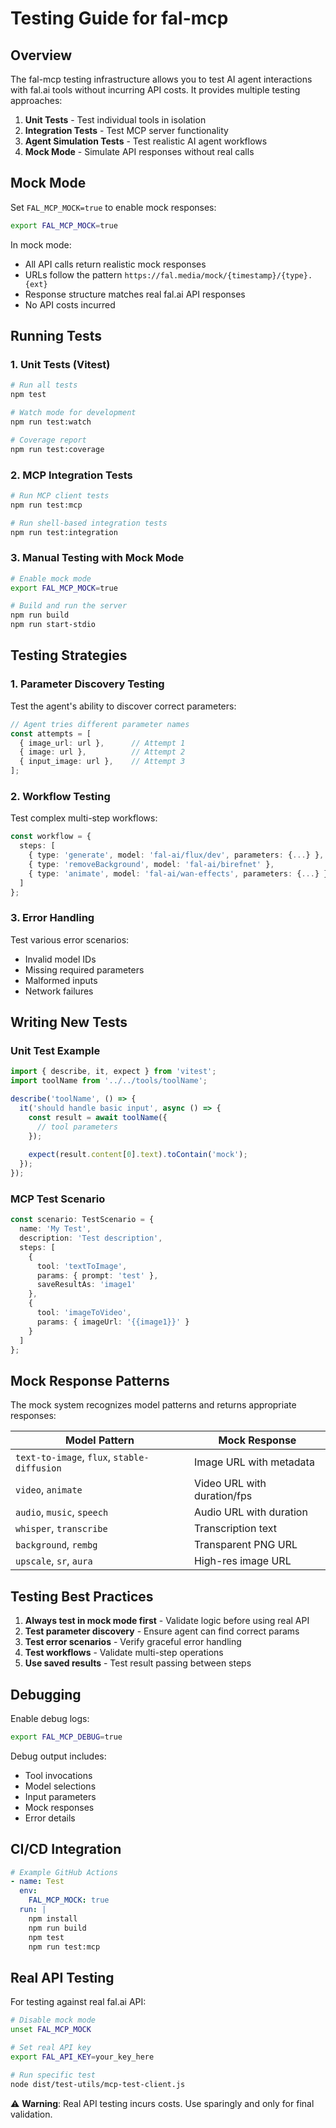 # Testing Guide for fal-mcp

## Overview

The fal-mcp testing infrastructure allows you to test AI agent interactions with fal.ai tools without incurring API costs. It provides multiple testing approaches:

1. **Unit Tests** - Test individual tools in isolation
2. **Integration Tests** - Test MCP server functionality
3. **Agent Simulation Tests** - Test realistic AI agent workflows
4. **Mock Mode** - Simulate API responses without real calls

## Mock Mode

Set `FAL_MCP_MOCK=true` to enable mock responses:

```bash
export FAL_MCP_MOCK=true
```

In mock mode:
- All API calls return realistic mock responses
- URLs follow the pattern `https://fal.media/mock/{timestamp}/{type}.{ext}`
- Response structure matches real fal.ai API responses
- No API costs incurred

## Running Tests

### 1. Unit Tests (Vitest)

```bash
# Run all tests
npm test

# Watch mode for development
npm run test:watch

# Coverage report
npm run test:coverage
```

### 2. MCP Integration Tests

```bash
# Run MCP client tests
npm run test:mcp

# Run shell-based integration tests
npm run test:integration
```

### 3. Manual Testing with Mock Mode

```bash
# Enable mock mode
export FAL_MCP_MOCK=true

# Build and run the server
npm run build
npm run start-stdio
```

## Testing Strategies

### 1. Parameter Discovery Testing

Test the agent's ability to discover correct parameters:

```typescript
// Agent tries different parameter names
const attempts = [
  { image_url: url },      // Attempt 1
  { image: url },          // Attempt 2  
  { input_image: url },    // Attempt 3
];
```

### 2. Workflow Testing

Test complex multi-step workflows:

```typescript
const workflow = {
  steps: [
    { type: 'generate', model: 'fal-ai/flux/dev', parameters: {...} },
    { type: 'removeBackground', model: 'fal-ai/birefnet' },
    { type: 'animate', model: 'fal-ai/wan-effects', parameters: {...} }
  ]
};
```

### 3. Error Handling

Test various error scenarios:
- Invalid model IDs
- Missing required parameters
- Malformed inputs
- Network failures

## Writing New Tests

### Unit Test Example

```typescript
import { describe, it, expect } from 'vitest';
import toolName from '../../tools/toolName';

describe('toolName', () => {
  it('should handle basic input', async () => {
    const result = await toolName({
      // tool parameters
    });
    
    expect(result.content[0].text).toContain('mock');
  });
});
```

### MCP Test Scenario

```typescript
const scenario: TestScenario = {
  name: 'My Test',
  description: 'Test description',
  steps: [
    {
      tool: 'textToImage',
      params: { prompt: 'test' },
      saveResultAs: 'image1'
    },
    {
      tool: 'imageToVideo',
      params: { imageUrl: '{{image1}}' }
    }
  ]
};
```

## Mock Response Patterns

The mock system recognizes model patterns and returns appropriate responses:

| Model Pattern | Mock Response |
|--------------|---------------|
| `text-to-image`, `flux`, `stable-diffusion` | Image URL with metadata |
| `video`, `animate` | Video URL with duration/fps |
| `audio`, `music`, `speech` | Audio URL with duration |
| `whisper`, `transcribe` | Transcription text |
| `background`, `rembg` | Transparent PNG URL |
| `upscale`, `sr`, `aura` | High-res image URL |

## Testing Best Practices

1. **Always test in mock mode first** - Validate logic before using real API
2. **Test parameter discovery** - Ensure agent can find correct params
3. **Test error scenarios** - Verify graceful error handling
4. **Test workflows** - Validate multi-step operations
5. **Use saved results** - Test result passing between steps

## Debugging

Enable debug logs:

```bash
export FAL_MCP_DEBUG=true
```

Debug output includes:
- Tool invocations
- Model selections
- Input parameters
- Mock responses
- Error details

## CI/CD Integration

```yaml
# Example GitHub Actions
- name: Test
  env:
    FAL_MCP_MOCK: true
  run: |
    npm install
    npm run build
    npm test
    npm run test:mcp
```

## Real API Testing

For testing against real fal.ai API:

```bash
# Disable mock mode
unset FAL_MCP_MOCK

# Set real API key
export FAL_API_KEY=your_key_here

# Run specific test
node dist/test-utils/mcp-test-client.js
```

⚠️ **Warning**: Real API testing incurs costs. Use sparingly and only for final validation.